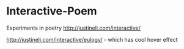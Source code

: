 # Interactive-Poem
Experiments in poetry
http://justineli.com/interactive/

http://justineli.com/interactive/eulogy/ - which has cool hover effect
